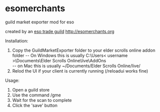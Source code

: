 esomerchants
============

guild market exporter mod for eso

created by an [eso trade guild](http://esomerchants.org)
http://esomerchants.org

Installation:
1. Copy the GuildMarketExporter folder to your elder scrolls online addon folder
-- On Windows this is usually C:\Users\< username >\Documents\Elder Scrolls Online\live\AddOns\
-- on Mac this is usually ~/Documents/Elder Scrolls Online/live/
2. Relod the UI if your client is currently running (/reloadui works fine)

Usage:
1. Open a guild store
2. Use the command /gme
3. Wait for the scan to complete
4. Click the 'save' button

